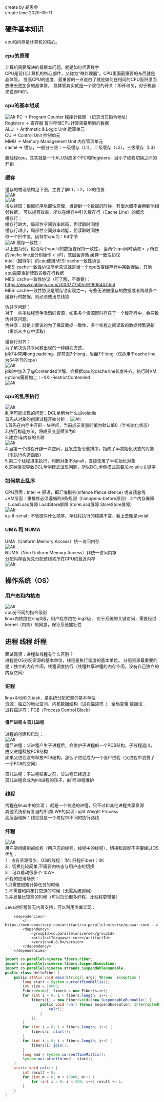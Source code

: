 create by 胡恩会   
create time 2020-05-11   

## 硬件基本知识
cpu和内存是计算机的核心。  
 
### cpu的原理
计算机需要解决的最根本问题，就是如何代表数字  
CPU是现代计算机的核心部件，又称为“微处理器”。CPU里面最重要的东西就是晶体管。
提高CPU的速度，最重要的一点说白了就是如何在相同的CPU面积里面放进去更加多的晶体管，
晶体管其实就是一个双位的开关：即开和关，对于机器来说即0和1。

### cpu的基本组成
![Alt](../img/计算机组成.png) 
PC -> Program Counter 程序计数器 （记录当前指令地址）   
Registers -> 寄存器 暂时存储CPU计算需要用到的数据   
ALU -> Arithmetic & Logic Unit 运算单元   
CU -> Control Unit 控制单元   
MMU -> Memory Management Unit 内存管理单元   
cache -> 缓存，一般分三级：一级缓存（L1），二级缓存（L2），三级缓存（L3）    

超线程cpu，其实就是一个ALU对应多个PC和Registers，减小了线程切换之间的开销

### 缓存
缓存的物理结构见下图，主要了解L1，L2，L3的位置   
![Alt](../img/多核cpu.png)     
![Alt](../img/存储器的层次结构.png)    
按块读取：根据程序局部性原理，当读到一个数据的时候，有很大概率会用到他相邻数据，
可以提高效率，所以在缓存中引入缓存行（Cache Line）的概念   
缓存行：   
缓存行越大，局部性空间效率越高，但读取时间慢   
缓存行越小，局部性空间效率越低，但读取时间快   
取一个折中值，因特尔cpu为：64字节     
![Alt](../img/缓存行对齐.png) 
缓存一致性：    
以上图为例，假设两个cpu间的数据要保持一致性，
当两个cpu同时读取 `x y` 所在的cache line且分别操作 `x y`时，底层会遵循 缓存一致性协议    
intel（因特尔）的cpu使用MESI cache一致性协议   
MESI cache一致性协议简单来说就是当一个cpu改变缓存行中某数据后，其他cpu需要重新读取该缓存行数据   
MESI cache一致性协议（可了解，不重要）：https://www.cnblogs.com/z00377750/p/9180644.html    
MESI cache一致性协议是缓存锁实现之一，有些无法被缓存的数据或者跨越多个缓存行的数据，则必须使用总线锁

伪共享问题：   
对于一些多线程竞争激烈的资源，如果多个资源同时存在于一个缓存行中，会导致伪共享问题。    
伪共享：就是上面说的为了保证数据一致性，多个线程之间读取的数据频繁更新（重新从主存中读取）  
  
缓存行对齐：   
为了解决伪共享问题出现的一种编程方式，    
jdk7中常用long padding。即前面7个long，后面7个long（仅适用于cache line为64字节的cpu）   
![Alt](../img/缓存行对齐long%20padding.png)    
jdk8中加入了@Contended注解，会根据cpu的cache line长度补齐。执行时VM options需要加上：-XX:-RestrictContended        
![Alt](../img/缓存行对齐@Contended注解.png)     

### cpu的乱序执行
![Alt](../img/cpu层面的乱序.png)    
乱序可能出现的问题：DCL单例为什么加volatile   
首先从对象的创建过程开始分析： 
![Alt](../img/对象的创建过程.png)   
1.首先在内存中开辟一块空间，当前成员变量的值为默认值0（半初始化状态）   
2.执行构造方法，将成员变量赋值为8   
3.建立t与内存的关联   
![Alt](../img/单例指令重排.png)    
4.当第一个线程开辟一块空间，且发生指令重排序，指向了半初始化状态的对象（未执行构造函数）      
5.第二个线程进来执行，判断对象不为null，直接使用了半初始化对象    
6.这种情况导致DCL单例模式出现问题，所以DCL单例模式需要加volatile关键字    
   
### 如何禁止乱序
CPU层面：Intel -> 原语，即汇编指令(mfence lfence sfence) 或者锁总线  
JVM层面：重排序必须遵循的8条规则（hanppens-before原则） 4个内存屏障 （LoadLoad屏障 LoadStore屏障 StoreLoad屏障 StoreStore屏障）   
![Alt](../img/volatile实现内存屏障.png)   
as-if-serial : 不管硬件什么顺序，单线程执行的结果不变，看上去像是serial    

### UMA 和 NUMA
UMA（Uniform Memory Access）统一访问内存       
![Alt](../img/UMA.png)   
NUMA（Non Uniform Memory Access）非统一访问内存   
分配内存会优先分配该线程所在CPU的最近内存       
![Alt](../img/NUMA.png)   

## 操作系统（OS）

### 用户态和内核态
![Alt](../img/指令级别.png)   
cpu分不同的指令级别   
linux内核跑在ring0级，用户程序跑在ring3级，
对于系统的关键访问，需要经过kernel（内核）的同意，保证系统健壮性   

## 进程 线程 纤程
面试高频：进程和线程有什么区别？   
进程是OS分配资源的基本单位，线程是执行调度的基本单位。
分配资源最重要的是：独立的内存空间，线程调度执行（线程共享进程的内存空间，没有自己独立的内存空间）
### 进程
linux中也称为task，是系统分配资源的基本单位    
资源：独立的地址空间，内核数据结构（进程描述符..） 全局变量 数据段..   
进程描述符：PCB（Process Control Block）  
  
#### 僵尸进程 & 孤儿进程
进程的创建和启动：    
![Alt](../img/进程的创建和启动.png)    
僵尸进程：父进程产生子进程后，会维护子进程的一个PCB结构，子线程退出，由父进程释放PCB结构   
如果父进程没有释放PCB结构，那么子进程成为一个僵尸进程（父进程中浪费了一个PCB的空间）   

孤儿进程：子进程结束之前，父进程已经退出   
孤儿进程会成为init进程的孩子，由1号进程维护

### 线程
线程在linux中的实现：
就是一个普通的进程，只不过和其他进程共享资源    
其他系统都有各自的所谓LWP的实现 Light Weight Process    
高层面理解：线程就是一个进程中不同的执行路线

### 纤程
![Alt](../img/纤程.png)   
用户空间级别的线程（用户态的线程，线程中的线程），切换和调度不需要经过OS   
优势：   
1：占有资源很少，OS的线程：1M; 纤程(Fiber)：4K   
2：切换比较简单,不需要内核态与用户态的切换    
3：可以启动很多个 10W+     
纤程的应用场景：     
1.只需要很短计算任务的时候   
2.不需要和内核打交道的时候（无需系统调用）   
3.并发量比较高的时候（可以启动很多纤程，比线程更轻量）   

Java对纤程暂无内置支持，可以利用类库实现：   
```
    <dependencies>
        <!-- https://mvnrepository.com/artifact/co.paralleluniverse/quasar-core -->
        <dependency>
            <groupId>co.paralleluniverse</groupId>
            <artifactId>quasar-core</artifactId>
            <version>0.8.0</version>
        </dependency>
    </dependencies>
```

```java
import co.paralleluniverse.fibers.Fiber;
import co.paralleluniverse.fibers.SuspendExecution;
import co.paralleluniverse.strands.SuspendableRunnable;
public class HelloFiber {
    public static void main(String[] args) throws  Exception {
        long start = System.currentTimeMillis();
        int size = 10000;
        Fiber<Void>[] fibers = new Fiber[size];
        for (int i = 0; i < fibers.length; i++) {
            fibers[i] = new Fiber<Void>(new SuspendableRunnable() {
                public void run() throws SuspendExecution, InterruptedException {
                    calc();
                }
            });
        }
        for (int i = 0; i < fibers.length; i++) {
            fibers[i].start();
        }
        for (int i = 0; i < fibers.length; i++) {
            fibers[i].join();
        }
        long end = System.currentTimeMillis();
        System.out.println(end - start);
    }
    static void calc() {
        int result = 0;
        for (int m = 0; m < 10000; m++) {
            for (int i = 0; i < 200; i++) result += i;
        }
    }
}
```



